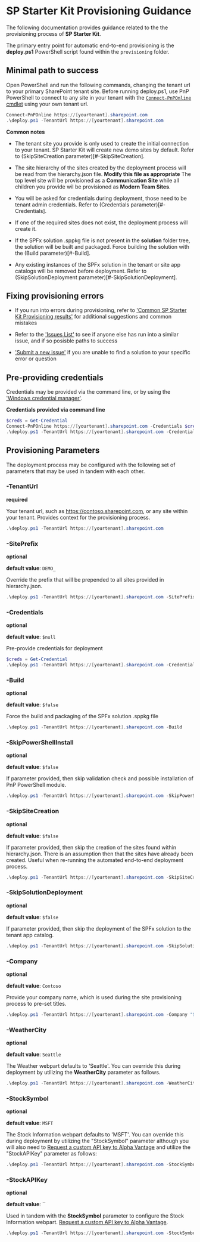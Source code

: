 # SP Starter Kit Provisioning Guidance

The following documentation provides guidance related to the the provisioning process of **SP Starter Kit**.

The primary entry point for automatic end-to-end provisioning is the **deploy.ps1** PowerShell script found within the `provisioning` folder.

## Minimal path to success

Open PowerShell and run the following commands, changing the tenant url to your primary SharePoint tenant site. Before running deploy.ps1, use PnP PowerShell to connect to any site in your tenant with the [`Connect-PnPOnline` cmdlet](https://docs.microsoft.com/en-us/powershell/module/sharepoint-pnp/connect-pnponline?view=sharepoint-ps) using your own tenant url.

```powershell
Connect-PnPOnline https://[yourtenant].sharepoint.com
.\deploy.ps1 -TenantUrl https://[yourtenant].sharepoint.com
```

**Common notes**

- The tenant site you provide is only used to create the initial connection to your tenant. SP Starter Kit will create new demo sites by default. Refer to (SkipSiteCreation parameter)[#-SkipSiteCreation].

- The site hierarchy of the sites created by the deployment process will be read from the hierarchy.json file. **Modify this file as appropriate** The top level site will be provisioned as a **Communication Site** while all children you provide wil be provisioned as **Modern Team Sites**.

- You will be asked for credentials during deployment, those need to be tenant admin credentials. Refer to (Credentials parameter)[#-Credentials].

- If one of the required sites does not exist, the deployment process will create it.

- If the SPFx solution .sppkg file is not present in the **solution** folder tree, the solution will be built and packaged. Force building the solution with the (Build parameter)[#-Build].

- Any existing instances of the SPFx solution in the tenant or site app catalogs will be removed before deployment. Refer to (SkipSolutionDeployment parameter)[#-SkipSolutionDeployment].

## Fixing provisioning errors

- If you run into errors during provisioning, refer to ['Common SP Starter Kit Provisioning results'](../documentation/common-provision-results.md) for additional suggestions and common mistakes

- Refer to the ['Issues List'](https://github.com/SharePoint/sp-starter-kit/issues) to see if anyone else has run into a similar issue, and if so posisble paths to success

- ['Submit a new issue'](https://github.com/SharePoint/sp-starter-kit/issues) if you are unable to find a solution to your specific error or question

## Pre-providing credentials

Credentials may be provided via the command line, or by using the ['Windows credential manager'](https://www.youtube.com/watch?v=w7NJ_qTK1l8).

**Credentials provided via command line**

```powershell
$creds = Get-Credential
Connect-PnPOnline https://[yourtenant].sharepoint.com -Credentials $creds
.\deploy.ps1 -TenantUrl https://[yourtenant].sharepoint.com -Credentials $creds
```

## Provisioning Parameters

The deployment process may be configured with the following set of parameters that may be used in tandem with each other.

### -TenantUrl ###

**required**

Your tenant url, such as https://contoso.sharepoint.com, or any site within your tenant. Provides context for the provisioning process.

```powershell
.\deploy.ps1 -TenantUrl https://[yourtenant].sharepoint.com
```

### -SitePrefix ###

**optional**

**default value**: `DEMO_`

Override the prefix that will be prepended to all sites provided in hierarchy.json.

```powershell
.\deploy.ps1 -TenantUrl https://[yourtenant].sharepoint.com -SitePrefix "mydemo"
```

### -Credentials ###

**optional**

**default value**: `$null`

Pre-provide credentials for deployment

```powershell
$creds = Get-Credential
.\deploy.ps1 -TenantUrl https://[yourtenant].sharepoint.com -Credentials $creds
```

### -Build ###

**optional**

**default value**: `$false`

Force the build and packaging of the SPFx solution .sppkg file

```powershell
.\deploy.ps1 -TenantUrl https://[yourtenant].sharepoint.com -Build
```

### -SkipPowerShellInstall ###

**optional**

**default value**: `$false`

If parameter provided, then skip validation check and possible installation of PnP PowerShell module.

```powershell
.\deploy.ps1 -TenantUrl https://[yourtenant].sharepoint.com -SkipPowerShellInstall
```

### -SkipSiteCreation ###

**optional**

**default value**: `$false`

If parameter provided, then skip the creation of the sites found within hierarchy.json. There is an assumption then that the sites have already been created. Useful when re-running the automated end-to-end deployment process.

```powershell
.\deploy.ps1 -TenantUrl https://[yourtenant].sharepoint.com -SkipSiteCreation
```

### -SkipSolutionDeployment ###

**optional**

**default value**: `$false`

If parameter provided, then skip the deployment of the SPFx solution to the tenant app catalog.

```powershell
.\deploy.ps1 -TenantUrl https://[yourtenant].sharepoint.com -SkipSolutionDeployment
```

### -Company ###

**optional**

**default value**: `Contoso`

Provide your company name, which is used during the site provisioning process to pre-set titles.

```powershell
.\deploy.ps1 -TenantUrl https://[yourtenant].sharepoint.com -Company "SharePoint PnP"
```

### -WeatherCity ###

**optional**

**default value**: `Seattle`

The Weather webpart defaults to 'Seattle'. You can override this during deployment by utilizing the **WeatherCity** parameter as follows.

```powershell
.\deploy.ps1 -TenantUrl https://[yourtenant].sharepoint.com -WeatherCity "Amsterdam"
```

### -StockSymbol ###

**optional**

**default value**: `MSFT`

The Stock Information webpart defaults to 'MSFT'. You can override this during deployment by utilizing the "StockSymbol" parameter although you will also need to [Request a custom API key to Alpha Vantage](../documentation/tenant-settings.md#APIKeyAlphaVantage) and utilize the "StockAPIKey" parameter as follows:

```powershell
.\deploy.ps1 -TenantUrl https://[yourtenant].sharepoint.com -StockSymbol "GT" -StockAPIKey "your-api-key"
```

### -StockAPIKey ###

**optional**

**default value**: ``

Used in tandem with the **StockSymbol** parameter to configure the Stock Information webpart. [Request a custom API key to Alpha Vantage](../documentation/tenant-settings.md#APIKeyAlphaVantage).

```powershell
.\deploy.ps1 -TenantUrl https://[yourtenant].sharepoint.com -StockSymbol "GT" -StockAPIKey "your-api-key"
```
